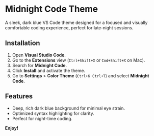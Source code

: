 # Midnight Code Theme

A sleek, dark blue VS Code theme designed for a focused and visually comfortable coding experience, perfect for late-night sessions.

## Installation

1. Open **Visual Studio Code**.
2. Go to the **Extensions** view (`Ctrl+Shift+X` or `Cmd+Shift+X` on Mac).
3. Search for **Midnight Code**.
4. Click **Install** and activate the theme.
5. Go to **Settings** > **Color Theme** (`Ctrl+K Ctrl+T`) and select **Midnight Code**.

## Features

- Deep, rich dark blue background for minimal eye strain.
- Optimized syntax highlighting for clarity.
- Perfect for night-time coding.

**Enjoy!**
